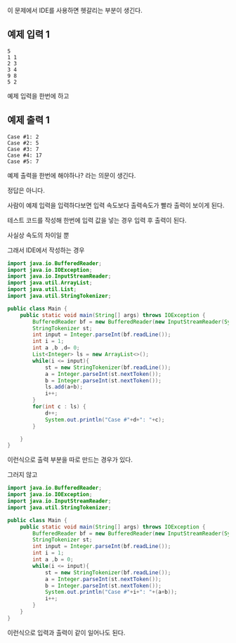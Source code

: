 이 문제에서 IDE를 사용하면 헷갈리는 부분이 생긴다.



## 예제 입력 1

```
5
1 1
2 3
3 4
9 8
5 2
```

예제 입력을 한번에 하고 



## 예제 출력 1

```
Case #1: 2
Case #2: 5
Case #3: 7
Case #4: 17
Case #5: 7
```



예제 출력을 한번에 해야하나? 라는 의문이 생긴다.

정답은 아니다.



사람이 예제 입력을 입력하다보면 입력 속도보다 출력속도가 빨라 출력이 보이게 된다.

테스트 코드를 작성해 한번에 입력 값을 넣는 경우 입력 후 출력이 된다. 

사실상 속도의 차이일 뿐



그래서 IDE에서 작성하는 경우 

```java
import java.io.BufferedReader;
import java.io.IOException;
import java.io.InputStreamReader;
import java.util.ArrayList;
import java.util.List;
import java.util.StringTokenizer;

public class Main {
    public static void main(String[] args) throws IOException {
        BufferedReader bf = new BufferedReader(new InputStreamReader(System.in));
        StringTokenizer st;
        int input = Integer.parseInt(bf.readLine());
        int i = 1;
        int a ,b ,d= 0;
        List<Integer> ls = new ArrayList<>();
        while(i <= input){
            st = new StringTokenizer(bf.readLine());
            a = Integer.parseInt(st.nextToken());
            b = Integer.parseInt(st.nextToken());
            ls.add(a+b);
            i++;
        }
        for(int c : ls) {
            d++;
            System.out.println("Case #"+d+": "+c);
        }

    }
}

```

이런식으로 출력 부분을 따로 만드는 경우가 있다.



그러지 않고

```java 
import java.io.BufferedReader;
import java.io.IOException;
import java.io.InputStreamReader;
import java.util.StringTokenizer;

public class Main {
    public static void main(String[] args) throws IOException {
        BufferedReader bf = new BufferedReader(new InputStreamReader(System.in));
        StringTokenizer st;
        int input = Integer.parseInt(bf.readLine());
        int i = 1;
        int a ,b = 0;
        while(i <= input){
            st = new StringTokenizer(bf.readLine());
            a = Integer.parseInt(st.nextToken());
            b = Integer.parseInt(st.nextToken());
            System.out.println("Case #"+i+": "+(a+b));
            i++;
        }
    }
}
```

이런식으로 입력과 출력이 같이 일어나도 된다.



